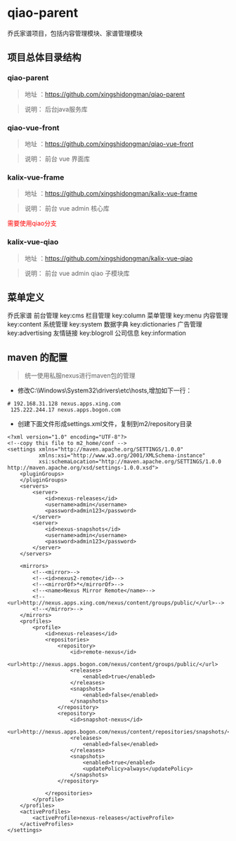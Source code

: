 # qiao-parent
乔氏家谱项目，包括内容管理模块、家谱管理模块
## 项目总体目录结构
### qiao-parent
> 地址 ：https://github.com/xingshidongman/qiao-parent

> 说明： 后台java服务库

### qiao-vue-front
> 地址 ：https://github.com/xingshidongman/qiao-vue-front

> 说明： 前台 vue 界面库

### kalix-vue-frame
> 地址 ：https://github.com/xingshidongman/kalix-vue-frame

> 说明： 前台 vue admin 核心库

<font color="red">需要使用qiao分支</font>

### kalix-vue-qiao
> 地址 ：https://github.com/xingshidongman/kalix-vue-qiao

> 说明： 前台 vue admin qiao 子模块库
## 菜单定义
乔氏家谱
  前台管理    key:cms
     栏目管理 key:column
     菜单管理 key:menu
     内容管理 key:content
  系统管理    key:system
     数据字典 key:dictionaries
     广告管理 key:advertising
     友情链接 key:blogroll
     公司信息 key:information

## maven 的配置
> 统一使用私服nexus进行maven包的管理

* 修改C:\Windows\System32\drivers\etc\hosts,增加如下一行：
``` 
# 192.168.31.128 nexus.apps.xing.com
 125.222.244.17 nexus.apps.bogon.com
```
* 创建下面文件形成settings.xml文件，复制到m2/repository目录
``` 
<?xml version="1.0" encoding="UTF-8"?>
<!--copy this file to m2_home/conf -->
<settings xmlns="http://maven.apache.org/SETTINGS/1.0.0"
          xmlns:xsi="http://www.w3.org/2001/XMLSchema-instance"
          xsi:schemaLocation="http://maven.apache.org/SETTINGS/1.0.0 http://maven.apache.org/xsd/settings-1.0.0.xsd">
    <pluginGroups>
    </pluginGroups>
    <servers>
        <server>
            <id>nexus-releases</id>
            <username>admin</username>
            <password>admin123</password>
        </server>
        <server>
            <id>nexus-snapshots</id>
            <username>admin</username>
            <password>admin123</password>
        </server>
    </servers>

    <mirrors>
        <!--<mirror>-->
        <!--<id>nexus2-remote</id>-->
        <!--<mirrorOf>*</mirrorOf>-->
        <!--<name>Nexus Mirror Remote</name>-->
        <!--<url>http://nexus.apps.xing.com/nexus/content/groups/public/</url>-->
        <!--</mirror>-->
    </mirrors>
    <profiles>
        <profile>
            <id>nexus-releases</id>
            <repositories>
                <repository>
                    <id>remote-nexus</id>
                    <url>http://nexus.apps.bogon.com/nexus/content/groups/public/</url>
                    <releases>
                        <enabled>true</enabled>
                    </releases>
                    <snapshots>
                        <enabled>false</enabled>
                    </snapshots>
                </repository>
                <repository>
                    <id>snapshot-nexus</id>
                    <url>http://nexus.apps.bogon.com/nexus/content/repositories/snapshots/</url>
                    <releases>
                        <enabled>false</enabled>
                    </releases>
                    <snapshots>
                        <enabled>true</enabled>
                        <updatePolicy>always</updatePolicy>
                    </snapshots>
                </repository>

            </repositories>
        </profile>
    </profiles>
    <activeProfiles>
        <activeProfile>nexus-releases</activeProfile>
    </activeProfiles>
</settings>

```